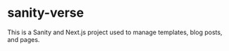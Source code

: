 # sanity-verse
This is a Sanity and Next.js project used to manage templates, blog posts, and pages.
